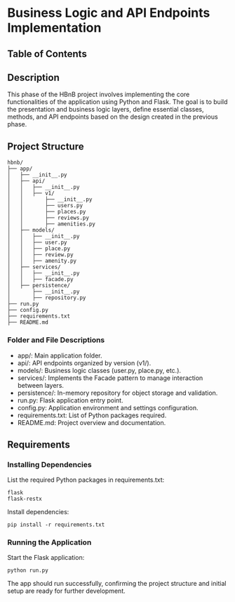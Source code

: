# Business Logic and API Endpoints Implementation

## Table of Contents

## Description

This phase of the HBnB project involves implementing the core functionalities of the application using Python and Flask. The goal is to build the presentation and business logic layers, define essential classes, methods, and API endpoints based on the design created in the previous phase.

## Project Structure
```
hbnb/
├── app/
│   ├── __init__.py
│   ├── api/
│   │   ├── __init__.py
│   │   ├── v1/
│   │       ├── __init__.py
│   │       ├── users.py
│   │       ├── places.py
│   │       ├── reviews.py
│   │       ├── amenities.py
│   ├── models/
│   │   ├── __init__.py
│   │   ├── user.py
│   │   ├── place.py
│   │   ├── review.py
│   │   ├── amenity.py
│   ├── services/
│   │   ├── __init__.py
│   │   ├── facade.py
│   ├── persistence/
│       ├── __init__.py
│       ├── repository.py
├── run.py
├── config.py
├── requirements.txt
├── README.md
```
### Folder and File Descriptions

- app/: Main application folder.
- api/: API endpoints organized by version (v1/).
- models/: Business logic classes (user.py, place.py, etc.).
- services/: Implements the Facade pattern to manage interaction between layers.
- persistence/: In-memory repository for object storage and validation.
- run.py: Flask application entry point.
- config.py: Application environment and settings configuration.
- requirements.txt: List of Python packages required.
- README.md: Project overview and documentation.

## Requirements

### Installing Dependencies

List the required Python packages in requirements.txt:
```
flask
flask-restx
```
Install dependencies:
```
pip install -r requirements.txt
```

### Running the Application

Start the Flask application:
```
python run.py
```
The app should run successfully, confirming the project structure and initial setup are ready for further development.


